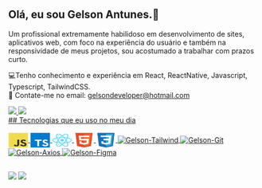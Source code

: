 ## Olá, eu sou Gelson Antunes.👋

Um profissional extremamente habilidoso em desenvolvimento de sites, aplicativos web, com foco na experiência do usuário e também na responsividade de meus projetos, sou acostumado a trabalhar com prazos curto.

 💻Tenho conhecimento e experiência em React, ReactNative, Javascript, Typescript, TailwindCSS. <br>
💬 Contate-me no email: gelsondeveloper@hotmail.com


 <div>
  <a href="https://github.com/antunesgelson">
  <img height="180em" src="https://github-readme-stats.vercel.app/api?username=antunesgelson&show_icons=true&theme=dracula&include_all_commits=true&count_private=true"/>
  <img height="180em" src="https://github-readme-stats.vercel.app/api/top-langs/?username=antunesgelson&layout=compact&langs_count=7&theme=dracula"/>
</div>
    ## Tecnologias que eu uso no meu dia
 <div style="display: inline_block"><br>
  <img align="center" alt="Gelson-Js" height="30" width="40" src="https://raw.githubusercontent.com/devicons/devicon/master/icons/javascript/javascript-original.svg">
  <img align="center" alt="Gelson-Ts" height="30" width="40" src="https://raw.githubusercontent.com/devicons/devicon/master/icons/typescript/typescript-original.svg">
  <img align="center" alt="Gelson-React" height="30" width="40" src="https://raw.githubusercontent.com/devicons/devicon/master/icons/react/react-original.svg">
  <img align="center" alt="Gelson-HTML" height="30" width="40" src="https://raw.githubusercontent.com/devicons/devicon/master/icons/html5/html5-original.svg">
  <img align="center" alt="Gelson-CSS" height="30" width="40" src="https://raw.githubusercontent.com/devicons/devicon/master/icons/css3/css3-original.svg">
  <img  align="center" height="30" width="40" alt="Gelson-Tailwind" src="https://cdn.jsdelivr.net/gh/devicons/devicon@latest/icons/tailwindcss/tailwindcss-original.svg" />
  <img align="center" height="30" width="40" alt="Gelson-Git" src="https://cdn.jsdelivr.net/gh/devicons/devicon/icons/git/git-original.svg">   
  <img align="center" height="30" width="40" alt="Gelson-Axios"  src="https://cdn.jsdelivr.net/gh/devicons/devicon@latest/icons/axios/axios-plain.svg" />
  <img  align="center" height="30" width="40" alt="Gelson-Figma"  src="https://cdn.jsdelivr.net/gh/devicons/devicon@latest/icons/figma/figma-original.svg" />
</div>

  ##
<div> 
  <a href="https://instagram.com/antunesgelson_" target="_blank"><img src="https://img.shields.io/badge/-Instagram-%23E4405F?style=for-the-badge&logo=instagram&logoColor=white" target="_blank"></a>
  <a href="https://www.linkedin.com/in/gelsondeveloper/" target="_blank"><img src="https://img.shields.io/badge/-LinkedIn-%230077B5?style=for-the-badge&logo=linkedin&logoColor=white" target="_blank"></a> 
</div>

